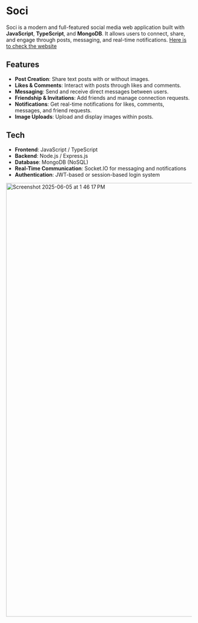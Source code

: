 # Soci

Soci is a modern and full-featured social media web application built with **JavaScript**, **TypeScript**, and **MongoDB**. It allows users to connect, share, and engage through posts, messaging, and real-time notifications.
<a href="http://144.91.99.115:5174">Here is to check the website</a>

## Features

-  **Post Creation**: Share text posts with or without images.
-  **Likes & Comments**: Interact with posts through likes and comments.
-  **Messaging**: Send and receive direct messages between users.
-  **Friendship & Invitations**: Add friends and manage connection requests.
-  **Notifications**: Get real-time notifications for likes, comments, messages, and friend requests.
-  **Image Uploads**: Upload and display images within posts.


## Tech

- **Frontend**: JavaScript / TypeScript
- **Backend**: Node.js / Express.js
- **Database**: MongoDB (NoSQL)
- **Real-Time Communication**: Socket.IO for messaging and notifications
- **Authentication**: JWT-based or session-based login system
<img width="1174" alt="Screenshot 2025-06-05 at 1 46 17 PM" src="https://github.com/user-attachments/assets/3c19c613-47fb-4d34-8278-41c5f78110e1" />

